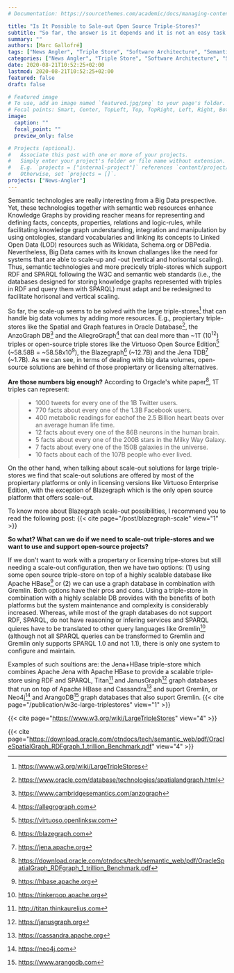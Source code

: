 ```yaml
---
# Documentation: https://sourcethemes.com/academic/docs/managing-content/

title: "Is It Possible to Sale-out Open Source Triple-Stores?"
subtitle: "So far, the answer is it depends and it is not an easy task with open source triple-stores but it is possible with some comercial triple-sotres or other technologies such as graph databases"
summary: ""
authors: [Marc Gallofré]
tags: ["News Angler", "Triple Store", "Software Architecture", "Semantic technologies"]
categories: ["News Angler", "Triple Store", "Software Architecture", "Semantic technologies"]
date: 2020-08-21T10:52:25+02:00
lastmod: 2020-08-21T10:52:25+02:00
featured: false
draft: false

# Featured image
# To use, add an image named `featured.jpg/png` to your page's folder.
# Focal points: Smart, Center, TopLeft, Top, TopRight, Left, Right, BottomLeft, Bottom, BottomRight.
image:
  caption: ""
  focal_point: ""
  preview_only: false

# Projects (optional).
#   Associate this post with one or more of your projects.
#   Simply enter your project's folder or file name without extension.
#   E.g. `projects = ["internal-project"]` references `content/project/deep-learning/index.md`.
#   Otherwise, set `projects = []`.
projects: ["News-Angler"]
---
```

Semantic technologies are really interesting from a Big Data prespective. Yet, these technologies together with semantic web resources enhance Knowledge Graphs by providing reacher means for representing and defining facts, concepts, properties, relations and logic-rules, while facilitating knowledge graph understanding, integration and manipulation by using ontologies, standard vocabularies and linking its concepts to Linked Open Data (LOD) resources such as Wikidata, Schema.org or DBPedia. Nevertheless, Big Data cames with its known challanges like the need for systems that are able to scale-up and -out (vertical and horisontal scaling). Thus, semantic technologies and more precicely triple-stores which support RDF and SPARQL following the W3C and semantic web standards (i.e., the databases designed for storing knowledge graphs represented with triples in RDF and query them with SPARQL) must adapt and be redesigned to facilitate horisonal and vertical scaling. 

So far, the scale-up seems to be solved with the large triple-stores[^fn1] that can handle big data volumes by adding more resources. E.g., propiertary triple-stores like the Spatial and Graph features in Oracle Database[^fnO], the AnzoGraph DB[^fnA] and the AllegroGraph[^fnB] that can deal more than ~1T (10<sup>12</sup>) triples or open-source triple stores like the Virtuoso Open Source Edition[^fnV] (~58.58B = ~58.58x10<sup>9</sup>), the Blazegraph[^fnBg] (~12.7B)  and the Jena TDB[^fnJ] (~1.7B). As we can see, in terms of dealing with big data volumes, open-source solutions are behind of those propiertary or licensing alternatives.

**Are those numbers big enough?** According to Orgacle's white paper[^fn2], 1T triples can represent:

>- 1000 tweets for every one of the 1B Twitter users.
>- 770 facts about every one of the 1.3B Facebook users.
>- 400 metabolic readings for eachof the 2.5 Billion heart beats over an average human life time.
>- 12 facts about every one of the 86B neurons in the human brain.
>- 5 facts about every one of the 200B stars in the Milky Way Galaxy.
>- 7 facts about every one of the 150B galaxies in the universe.
>- 10 facts about each of the 107B people who ever lived.

On the other hand, when talking about scale-out solutions for large triple-stores we find that scale-out solutions are offered by most of the propiertary platforms or only in licensing versions like Virtuoso Enterprise Edition, with the exception of Blazegraph which is the only open source platform that offers scale-out.

To know more about Blazegraph scale-out possibilities, I recommend you to read the following post:
{{< cite page="/post/blazegraph-scale" view="1" >}}

**So what? What can we do if we need to scale-out triple-stores and we want to use and support open-source projects?**

If we don't want to work with a propertary or licensing tripe-stores but still needing a scale-out configuration, then we have two options: (1) using some open source triple-store on top of a highly scalable database like Apache HBase[^fn8] or (2) we can use a graph database in combination with Gremlin. Both options have their pros and cons. Using a triple-store in combination with a highly scalable DB provides with the benefits of both platforms but the system maintenance and complexity is considerably increased. Whereas, while most of the graph databases do not support RDF, SPARQL, do not have reasoning or infering services and SPARQL quieres have to be translated to other query languages like Gremlin[^fn7] (although not all SPARQL queries can be transformed to Gremlin and Gremlin only supports SPARQL 1.0 and not 1.1), there is only one system to configure and maintain.

Examples of such soultions are: the Jena+HBase triple-store which combines Apache Jena with Apache HBase to provide a scalable triple-store using RDF and SPARQL, Titan[^fn3] and JanusGraph[^fn4] graph databases that run on top of Apache HBase and Cassandra[^fn9] and suport Gremlin, or Neo4j[^fn5] and ArangoDB[^fn6] graph databases that also suport Gremlin. {{< cite page="/publication/w3c-large-triplestores" view="1" >}}


[^fn1]: https://www.w3.org/wiki/LargeTripleStores
[^fnO]: https://www.oracle.com/database/technologies/spatialandgraph.html
[^fnA]: https://www.cambridgesemantics.com/anzograph
[^fnB]: https://allegrograph.com
[^fnV]: https://virtuoso.openlinksw.com
[^fnBg]: https://blazegraph.com
[^fnJ]: https://jena.apache.org
[^fn2]: https://download.oracle.com/otndocs/tech/semantic_web/pdf/OracleSpatialGraph_RDFgraph_1_trillion_Benchmark.pdf
[^fn8]: https://hbase.apache.org
[^fn7]: https://tinkerpop.apache.org
[^fn3]: http://titan.thinkaurelius.com
[^fn4]: https://janusgraph.org
[^fn9]: https://cassandra.apache.org
[^fn5]: https://neo4j.com
[^fn6]: https://www.arangodb.com

{{< cite page="https://www.w3.org/wiki/LargeTripleStores" view="4" >}}

{{< cite page="https://download.oracle.com/otndocs/tech/semantic_web/pdf/OracleSpatialGraph_RDFgraph_1_trillion_Benchmark.pdf" view="4" >}}